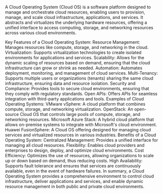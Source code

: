 A Cloud Operating System (Cloud OS) is a software platform designed to manage and orchestrate cloud resources, enabling users to provision, manage, and scale cloud infrastructure, applications, and services. It abstracts and virtualizes the underlying hardware resources, offering a unified interface to access computing, storage, and networking resources across various cloud environments.

Key Features of a Cloud Operating System:
Resource Management: Manages resources like compute, storage, and networking in the cloud.
Virtualization: Supports virtualization technologies to create isolated environments for applications and services.
Scalability: Allows for the dynamic scaling of resources based on demand, ensuring that the cloud infrastructure can grow or shrink as needed.
Automation: Automates deployment, monitoring, and management of cloud services.
Multi-Tenancy: Supports multiple users or organizations (tenants) sharing the same cloud infrastructure, ensuring data and resource isolation.
Security and Compliance: Provides tools to secure cloud environments, ensuring that they comply with regulatory standards.
Open APIs: Offers APIs for seamless integration with third-party applications and tools.
Examples of Cloud Operating Systems:
VMware vSphere: A cloud platform that combines compute, storage, and networking virtualization.
OpenStack: An open-source Cloud OS that controls large pools of compute, storage, and networking resources.
Microsoft Azure Stack: A hybrid cloud platform that allows on-premise systems to integrate with Microsoft's cloud environment.
Huawei FusionSphere: A Cloud OS offering designed for managing cloud services and virtualized resources in various industries.
Benefits of a Cloud Operating System:
Centralized Management: Provides a unified interface for managing all cloud resources.
Flexibility: Enables cloud providers and enterprises to design, deploy, and optimize cloud environments.
Cost Efficiency: Optimizes the use of resources, allowing organizations to scale up or down based on demand, thus reducing costs.
High Availability: Supports fault tolerance and ensures that services are continuously available, even in the event of hardware failures.
In summary, a Cloud Operating System provides a comprehensive environment to control cloud infrastructure, deliver applications and services, and enable dynamic resource management in both public and private cloud environments.
